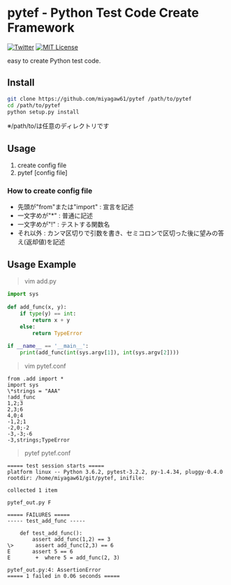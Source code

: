 # pytef - Python Test Code Create Framework
[![Twitter](https://imgur.com/Ibo0Twr.png)](https://twitter.com/miyagaw61)
[![MIT License](https://img.shields.io/badge/license-MIT-blue.svg?style=flat)](http://choosealicense.com/licenses/mit/)

easy to create Python test code.

## Install

```bash
git clone https://github.com/miyagaw61/pytef /path/to/pytef
cd /path/to/pytef
python setup.py install
```
※/path/to/は任意のディレクトリです

## Usage

1. create config file
2. pytef [config file]

### How to create config file

* 先頭が"from"または"import" : 宣言を記述
* 一文字めが"\*" : 普通に記述
* 一文字めが"!" : テストする関数名
* それ以外 : カンマ区切りで引数を書き、セミコロンで区切った後に望みの答え(返却値)を記述

## Usage Example

> vim add.py

```python
import sys
 
def add_func(x, y):
    if type(y) == int:
        return x + y
    else:
        return TypeError
 
if __name__ == '__main__':
    print(add_func(int(sys.argv[1]), int(sys.argv[2])))
```

> vim pytef.conf

```
from .add import *
import sys
\*strings = "AAA"
!add_func
1,2;3
2,3;6
4,0;4
-1,2;1
-2,0;-2
-3,-3;-6
-3,strings;TypeError
```

> pytef pytef.conf

```
===== test session starts =====
platform linux -- Python 3.6.2, pytest-3.2.2, py-1.4.34, pluggy-0.4.0
rootdir: /home/miyagaw61/git/pytef, inifile:
 
collected 1 item  
 
pytef_out.py F
 
===== FAILURES =====
----- test_add_func -----
 
    def test_add_func():
        assert add_func(1,2) == 3
\>       assert add_func(2,3) == 6
E       assert 5 == 6
E        +  where 5 = add_func(2, 3)
 
pytef_out.py:4: AssertionError
===== 1 failed in 0.06 seconds =====
```
